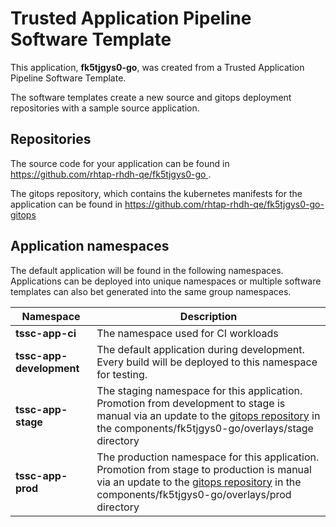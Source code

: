 # Trusted Application Pipeline Software Template

This application, **fk5tjgys0-go**, was created from a Trusted Application Pipeline Software Template.

The software templates create a new source and gitops deployment repositories with a sample source application. 

## Repositories

The source code for your application can be found in [https://github.com/rhtap-rhdh-qe/fk5tjgys0-go ](https://github.com/rhtap-rhdh-qe/fk5tjgys0-go ).
 
The gitops repository, which contains the kubernetes manifests for the application can be found in 
[https://github.com/rhtap-rhdh-qe/fk5tjgys0-go-gitops ](https://github.com/rhtap-rhdh-qe/fk5tjgys0-go-gitops ) 

## Application namespaces 

The default application will be found in the following namespaces. Applications can be deployed into unique namespaces or multiple software templates can also bet generated into the same group namespaces.  

|  Namespace   |  Description   |  
| -------- | -------- |
| **tssc-app-ci** | The namespace used for CI workloads |
| **tssc-app-development** | The default application during development. Every build will be deployed to this namespace for testing. |
| **tssc-app-stage** | The staging namespace for this application. Promotion from development to stage is manual via an update to the [gitops repository](https://github.com/rhtap-rhdh-qe/fk5tjgys0-go-gitops ) in the components/fk5tjgys0-go/overlays/stage directory |
| **tssc-app-prod** | The production namespace for this application. Promotion from stage to production is manual via an update to the [gitops repository](https://github.com/rhtap-rhdh-qe/fk5tjgys0-go-gitops ) in the components/fk5tjgys0-go/overlays/prod directory |